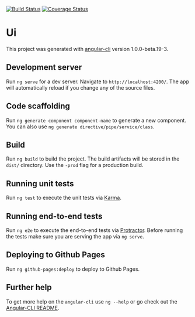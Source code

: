 [![Build Status][travis-badge]][travis-badge-url] [![Coverage Status][codecov-badge]][codecov-badge-url]


# Ui

This project was generated with [angular-cli](https://github.com/angular/angular-cli) version 1.0.0-beta.19-3.

## Development server
Run `ng serve` for a dev server. Navigate to `http://localhost:4200/`. The app will automatically reload if you change any of the source files.

## Code scaffolding

Run `ng generate component component-name` to generate a new component. You can also use `ng generate directive/pipe/service/class`.

## Build

Run `ng build` to build the project. The build artifacts will be stored in the `dist/` directory. Use the `-prod` flag for a production build.

## Running unit tests

Run `ng test` to execute the unit tests via [Karma](https://karma-runner.github.io).

## Running end-to-end tests

Run `ng e2e` to execute the end-to-end tests via [Protractor](http://www.protractortest.org/).
Before running the tests make sure you are serving the app via `ng serve`.

## Deploying to Github Pages

Run `ng github-pages:deploy` to deploy to Github Pages.

## Further help

To get more help on the `angular-cli` use `ng --help` or go check out the [Angular-CLI README](https://github.com/angular/angular-cli/blob/master/README.md).

[travis-badge]: https://travis-ci.org/santaswap/ui.svg?branch=master		
[travis-badge-url]: https://travis-ci.org/santaswap/ui	
		
[codecov-badge]: https://codecov.io/gh/santaswap/ui/branch/master/graph/badge.svg?branch=master		
[codecov-badge-url]: https://codecov.io/gh/santaswap/ui
